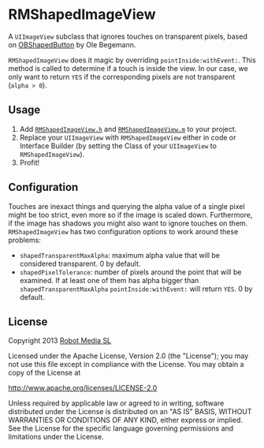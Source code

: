 RMShapedImageView
=================

A `UIImageView` subclass that ignores touches on transparent pixels, based on [OBShapedButton](https://github.com/ole/OBShapedButton) by Ole Begemann. 

`RMShapedImageView` does it magic by overriding `pointInside:withEvent:`. This method is called to determine if a touch is inside the view. In our case, we only want to return `YES` if the corresponding pixels are not transparent (`alpha > 0`).

Usage
-----

1. Add [`RMShapedImageView.h`](https://github.com/robotmedia/RMShapedImageView/blob/master/RMShapedImageView/RMShapedImageView.h) and [`RMShapedImageView.m`](https://github.com/robotmedia/RMShapedImageView/blob/master/RMShapedImageView/RMShapedImageView.m) to your project.
2. Replace your `UIImageView` with `RMShapedImageView` either in code or Interface Builder (by setting the Class of your `UIImageView` to `RMShapedImageView`).
3. Profit! 

Configuration
-------------

Touches are inexact things and querying the alpha value of a single pixel might be too strict, even more so if the image is scaled down. Furthermore, if the image has shadows you might also want to ignore touches on them. `RMShapedImageView` has two configuration options to work around these problems:

* `shapedTransparentMaxAlpha`: maximum alpha value that will be considered transparent. 0 by default.
* `shapedPixelTolerance`: number of pixels around the point that will be examined. If at least one of them has alpha bigger than `shapedTransparentMaxAlpha` `pointInside:withEvent:` will return `YES`. 0 by default.

License
-------

 Copyright 2013 [Robot Media SL](http://www.robotmedia.net)
 
 Licensed under the Apache License, Version 2.0 (the "License");
 you may not use this file except in compliance with the License.
 You may obtain a copy of the License at
 
 http://www.apache.org/licenses/LICENSE-2.0
 
 Unless required by applicable law or agreed to in writing, software
 distributed under the License is distributed on an "AS IS" BASIS,
 WITHOUT WARRANTIES OR CONDITIONS OF ANY KIND, either express or implied.
 See the License for the specific language governing permissions and
 limitations under the License.
